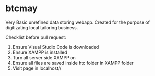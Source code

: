 # btcmay

Very Basic unrefined data storing webapp.
Created for the purpose of digitizating local tailoring business.


Checklist before pull request:
1) Ensure Visual Studio Code is downloaded
2) Ensure XAMPP is installed
3) Turn all server side XAMPP on
4) Ensure all files are saved inside htc folder in XAMPP folder
5) Visit page in localhost/<name of folder>/<your index html file>
